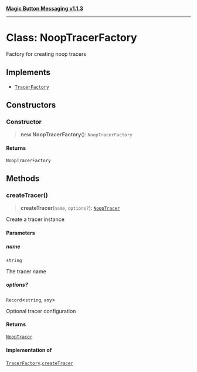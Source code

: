 [**Magic Button Messaging v1.1.3**](../README.md)

***

# Class: NoopTracerFactory

Factory for creating noop tracers

## Implements

- [`TracerFactory`](../interfaces/TracerFactory.md)

## Constructors

### Constructor

> **new NoopTracerFactory**(): `NoopTracerFactory`

#### Returns

`NoopTracerFactory`

## Methods

### createTracer()

> **createTracer**(`name`, `options?`): [`NoopTracer`](NoopTracer.md)

Create a tracer instance

#### Parameters

##### name

`string`

The tracer name

##### options?

`Record`\<`string`, `any`\>

Optional tracer configuration

#### Returns

[`NoopTracer`](NoopTracer.md)

#### Implementation of

[`TracerFactory`](../interfaces/TracerFactory.md).[`createTracer`](../interfaces/TracerFactory.md#createtracer)

